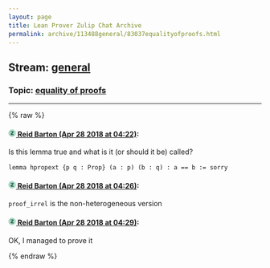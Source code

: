 ```yaml
---
layout: page
title: Lean Prover Zulip Chat Archive 
permalink: archive/113488general/83037equalityofproofs.html
---
```


## Stream: [general](index.html)
### Topic: [equality of proofs](83037equalityofproofs.html)

---


{% raw %}
#### [![Click to go to Zulip](../../assets/img/zulip2.png) Reid Barton (Apr 28 2018 at 04:22)](https://leanprover.zulipchat.com/#narrow/stream/113488-general/topic/equality%20of%20proofs/near/125803504):
Is this lemma true and what is it (or should it be) called?
```lean
lemma hpropext {p q : Prop} (a : p) (b : q) : a == b := sorry
```

#### [![Click to go to Zulip](../../assets/img/zulip2.png) Reid Barton (Apr 28 2018 at 04:26)](https://leanprover.zulipchat.com/#narrow/stream/113488-general/topic/equality%20of%20proofs/near/125803608):
`proof_irrel` is the non-heterogeneous version

#### [![Click to go to Zulip](../../assets/img/zulip2.png) Reid Barton (Apr 28 2018 at 04:29)](https://leanprover.zulipchat.com/#narrow/stream/113488-general/topic/equality%20of%20proofs/near/125803658):
OK, I managed to prove it


{% endraw %}
